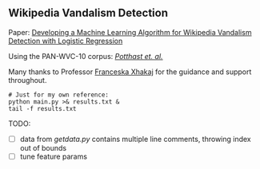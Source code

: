 ## Wikipedia Vandalism Detection 
Paper: [Developing a Machine Learning Algorithm for Wikipedia Vandalism Detection with
Logistic Regression](https://github.com/bxshan/wikipedia_vandalism_detection/blob/main/final_paper_07132024.pdf)

Using the PAN-WVC-10 corpus: [_Potthast et. al._](https://downloads.webis.de/publications/papers/potthast_2010m.pdf)

Many thanks to Professor [Franceska Xhakaj](https://github.com/FranceskaXhakaj) for the guidance and support throughout. 
```
# Just for my own reference:
python main.py >& results.txt &
tail -f results.txt
```
TODO:
- [ ] data from _getdata.py_ contains multiple line comments, throwing index out of bounds
- [ ] tune feature params
